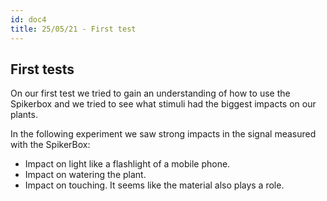 ```yaml
---
id: doc4
title: 25/05/21 - First test
---
```



## First tests

On our first test we tried to gain an understanding of how to use the Spikerbox and we tried to see what stimuli had the biggest impacts on our plants.

In the following experiment we saw strong impacts in the signal measured with the SpikerBox:

- Impact on light like a flashlight of a mobile phone.
- Impact  on watering the plant.
- Impact on touching. It seems like the material also plays a role.


